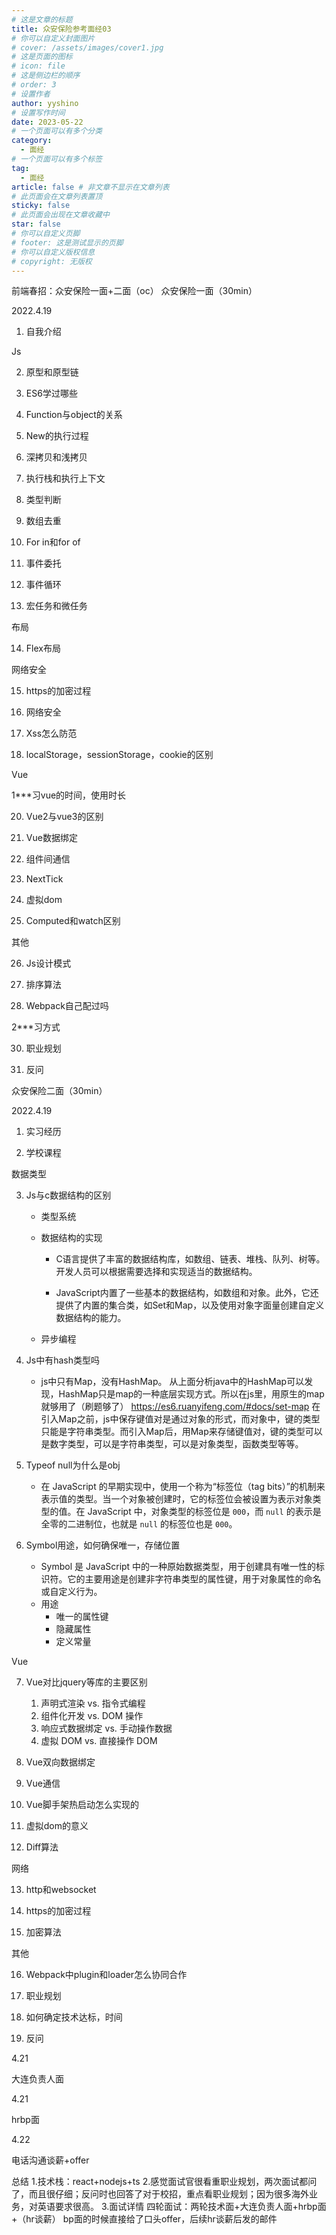 ```yaml
---
# 这是文章的标题
title: 众安保险参考面经03
# 你可以自定义封面图片
# cover: /assets/images/cover1.jpg
# 这是页面的图标
# icon: file
# 这是侧边栏的顺序
# order: 3
# 设置作者
author: yyshino
# 设置写作时间
date: 2023-05-22
# 一个页面可以有多个分类
category:
  - 面经
# 一个页面可以有多个标签
tag:
  - 面经
article: false # 非文章不显示在文章列表
# 此页面会在文章列表置顶
sticky: false
# 此页面会出现在文章收藏中
star: false
# 你可以自定义页脚
# footer: 这是测试显示的页脚
# 你可以自定义版权信息
# copyright: 无版权
---
```


前端春招：众安保险一面+二面（oc）
众安保险一面（30min）

2022.4.19


1. 自我介绍

Js

2. 原型和原型链

3. ES6学过哪些

4. Function与object的关系

5. New的执行过程

6. 深拷贝和浅拷贝

7. 执行栈和执行上下文

8. 类型判断

9. 数组去重

10. For in和for of

11. 事件委托

12. 事件循环

13. 宏任务和微任务

布局

14. Flex布局

网络安全

15. https的加密过程

16. 网络安全

17. Xss怎么防范

18. localStorage，sessionStorage，cookie的区别

Vue

1***习vue的时间，使用时长

20. Vue2与vue3的区别

21. Vue数据绑定

22. 组件间通信

23. NextTick

24. 虚拟dom

25. Computed和watch区别

其他

26. Js设计模式

27. 排序算法

28. Webpack自己配过吗

2***习方式

30. 职业规划

31. 反问


众安保险二面（30min）

2022.4.19

1. 实习经历

2. 学校课程

数据类型

3. Js与c数据结构的区别
   - 类型系统

   - 数据结构的实现
     - C语言提供了丰富的数据结构库，如数组、链表、堆栈、队列、树等。开发人员可以根据需要选择和实现适当的数据结构。

     - JavaScript内置了一些基本的数据结构，如数组和对象。此外，它还提供了内置的集合类，如Set和Map，以及使用对象字面量创建自定义数据结构的能力。

   - 异步编程

4. Js中有hash类型吗
   - js中只有Map，没有HashMap。
     从上面分析java中的HashMap可以发现，HashMap只是map的一种底层实现方式。所以在js里，用原生的map就够用了（刷题够了）
     https://es6.ruanyifeng.com/#docs/set-map
     在引入Map之前，js中保存键值对是通过对象的形式，而对象中，键的类型只能是字符串类型。而引入Map后，用Map来存储键值对，键的类型可以是数字类型，可以是字符串类型，可以是对象类型，函数类型等等。

5. Typeof null为什么是obj
   - 在 JavaScript 的早期实现中，使用一个称为“标签位（tag bits）”的机制来表示值的类型。当一个对象被创建时，它的标签位会被设置为表示对象类型的值。在 JavaScript 中，对象类型的标签位是 `000`，而 `null` 的表示是全零的二进制位，也就是 `null` 的标签位也是 `000`。

6. Symbol用途，如何确保唯一，存储位置
   - Symbol 是 JavaScript 中的一种原始数据类型，用于创建具有唯一性的标识符。它的主要用途是创建非字符串类型的属性键，用于对象属性的命名或自定义行为。
   - 用途
     - 唯一的属性键
     - 隐藏属性
     - 定义常量


Vue

7. Vue对比jquery等库的主要区别
   1. 声明式渲染 vs. 指令式编程
   2. 组件化开发 vs. DOM 操作
   3. 响应式数据绑定 vs. 手动操作数据
   4. 虚拟 DOM vs. 直接操作 DOM

8. Vue双向数据绑定
9. Vue通信
10. Vue脚手架热启动怎么实现的
11. 虚拟dom的意义
12. Diff算法

网络

13. http和websocket

14. https的加密过程

15. 加密算法

其他

16. Webpack中plugin和loader怎么协同合作

17. 职业规划

18. 如何确定技术达标，时间

19. 反问



4.21

大连负责人面

4.21

hrbp面

4.22

电话沟通谈薪+offer

总结
1.技术栈：react+nodejs+ts
2.感觉面试官很看重职业规划，两次面试都问了，而且很仔细；反问时也回答了对于校招，重点看职业规划；因为很多海外业务，对英语要求很高。
3.面试详情
四轮面试：两轮技术面+大连负责人面+hrbp面+（hr谈薪）
bp面的时候直接给了口头offer，后续hr谈薪后发的邮件